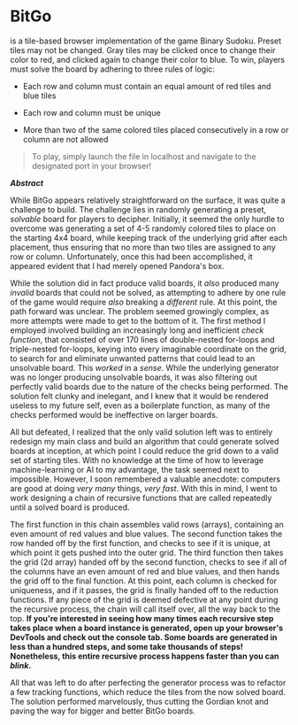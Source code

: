 # BitGo
is a tile-based browser implementation of the game Binary Sudoku.
Preset tiles may not be changed. Gray tiles may be clicked once to change their color to red, and clicked again to change their color to blue. To win, players must solve the board by adhering to three rules of logic: 

* Each row and column must contain an equal amount of red tiles and blue tiles

* Each row and column must be unique 

* More than two of the same colored tiles placed consecutively in a row or column are not allowed

> To play, simply launch the file in localhost and navigate to the designated port in your browser!

**_Abstract_**

While BitGo appears relatively straightforward on the surface, it was quite a challenge to build. The challenge lies in randomly generating a preset, *solvable* board for players to decipher. Initially, it seemed the only hurdle to overcome was generating a set of 4-5 randomly colored tiles to place on the starting 4x4 board, while keeping track of the underlying grid after each placement, thus ensuring that no more than two tiles are assigned to any row or column. Unfortunately, once this had been accomplished, it appeared evident that I had merely opened Pandora's box. 

While the solution did in fact produce valid boards, it *also* produced many *invalid* boards that could not be solved, as attempting to adhere by one rule of the game would require *also* breaking a *different* rule. At this point, the path forward was unclear. The problem seemed growingly complex, as more attempts were made to get to the bottom of it. The first method I employed involved building an increasingly long and inefficient *check function*, that consisted of over 170 lines of double-nested for-loops and triple-nested for-loops, keying into every imaginable coordinate on the grid, to search for and eliminate unwanted patterns that could lead to an unsolvable board. This *worked* in a *sense*. While the underlying generator was no longer producing unsolvable boards, it was also filtering out perfectly valid boards due to the nature of the checks being performed. The solution felt clunky and inelegant, and I knew that it would be rendered useless to my future self, even as a boilerplate function, as many of the checks performed would be ineffective on larger boards.

All but defeated, I realized that the only valid solution left was to entirely redesign my main class and build an algorithm that could generate solved boards at inception, at which point I could reduce the grid down to a valid set of starting tiles. With no knowledge at the time of how to leverage machine-learning or AI to my advantage, the task seemed next to impossible. However, I soon remembered a valuable anecdote: computers are good at doing *very many* things, *very fast*. With this in mind, I went to work designing a chain of recursive functions that are called repeatedly until a solved board is produced. 

The first function in this chain assembles valid rows (arrays), containing an even amount of red values and blue values. The second function takes the row handed off by the first function, and checks to see if it is unique, at which point it gets pushed into the outer grid. The third function then takes the grid (2d array) handed off by the second function, checks to see if all of the columns have an even amount of red and blue values, and then hands the grid off to the final function. At this point, each column is checked for uniqueness, and if it passes, the grid is finally handed off to the reduction functions. If any piece of the grid is deemed defective at any point during the recursive process, the chain will call itself over, all the way back to the top. **If you're interested in seeing how many times each recursive step takes place when a board instance is generated, open up your browser's DevTools and check out the console tab. Some boards are generated in less than a hundred steps, and some take thousands of steps! Nonetheless, this entire recursive process happens faster than you can _blink_.**

All that was left to do after perfecting the generator process was to refactor a few tracking functions, which reduce the tiles from the now solved board. The solution performed marvelously, thus cutting the Gordian knot and paving the way for bigger and better BitGo boards.